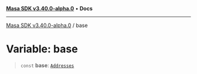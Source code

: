 [**Masa SDK v3.40.0-alpha.0**](../README.md) • **Docs**

***

[Masa SDK v3.40.0-alpha.0](../globals.md) / base

# Variable: base

> `const` **base**: [`Addresses`](../interfaces/Addresses.md)
